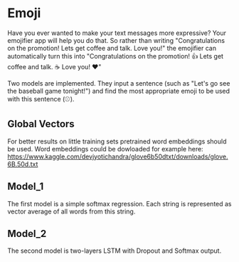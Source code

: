 # Emoji

Have you ever wanted to make your text messages more expressive? Your emojifier app will help you do that. So rather than writing "Congratulations on the promotion! Lets get coffee and talk. Love you!" the emojifier can automatically turn this into "Congratulations on the promotion! 👍 Lets get coffee and talk. ☕️ Love you! ❤️"

Two models are implemented. They input a sentence (such as "Let's go see the baseball game tonight!") and find the most appropriate emoji to be used with this sentence (⚾️).

## Global Vectors

For better results on little training sets pretrained word embeddings should be used. Word embeddings could be dowloaded for example here: https://www.kaggle.com/devjyotichandra/glove6b50dtxt/downloads/glove.6B.50d.txt

## Model_1

The first model is a simple softmax regression. Each string is represented as vector average of all words from this string.

## Model_2

The second model is two-layers LSTM with Dropout and Softmax output.
